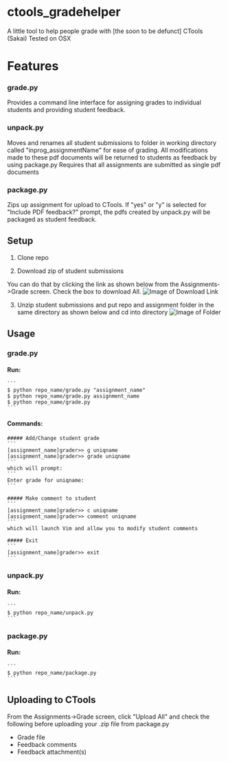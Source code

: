 # ctools_gradehelper
A little tool to help people grade with [the soon to be defunct] CTools (Sakai)
Tested on OSX

# Features
### grade.py
Provides a command line interface for assigning grades to individual students and providing student feedback.

### unpack.py
Moves and renames all student submissions to folder in working directory called "inprog_assignmentName" for ease of grading.
All modifications made to these pdf documents will be returned to students as feedback by using package.py
Requires that all assignments are submitted as single pdf documents

### package.py
Zips up assignment for upload to CTools.
If "yes" or "y" is selected for "Include PDF feedback?" prompt, the pdfs created by unpack.py will be packaged as student feedback.

## Setup
1. Clone repo

2. Download zip of student submissions

You can do that by clicking the link as shown below from the Assignments->Grade screen. Check the box to download All.
![Image of Download Link](https://github.com/nickdonn1/ctools_gradehelper/images/ctools_download.png)

3. Unzip student submissions and put repo and assignment folder in the same directory as shown below and cd into directory
![Image of Folder](https://github.com/nickdonn1/ctools_gradehelper/images/folder_struct.png)

## Usage
### grade.py
#### Run:
    ```
    $ python repo_name/grade.py "assignment_name"
    $ python repo_name/grade.py assignment_name
    $ python repo_name/grade.py
    ```

#### Commands:
    ##### Add/Change student grade
    ```
    [assignment_name]grader>> g uniqname
    [assignment_name]grader>> grade uniqname
    ```
    which will prompt:
    ```
    Enter grade for uniqname: 
    ```

    ##### Make comment to student
    ```
    [assignment_name]grader>> c uniqname
    [assignment_name]grader>> comment uniqname
    ```
    which will launch Vim and allow you to modify student comments

    ##### Exit
    ```
    [assignment_name]grader>> exit
    ```

### unpack.py
#### Run:
    ```
    $ python repo_name/unpack.py
    ```

### package.py
#### Run:
    ```
    $ python repo_name/package.py
    ```

## Uploading to CTools
From the Assignments->Grade screen, click "Upload All" and check the following before uploading your .zip file from package.py
* Grade file
* Feedback comments
* Feedback attachment(s)
